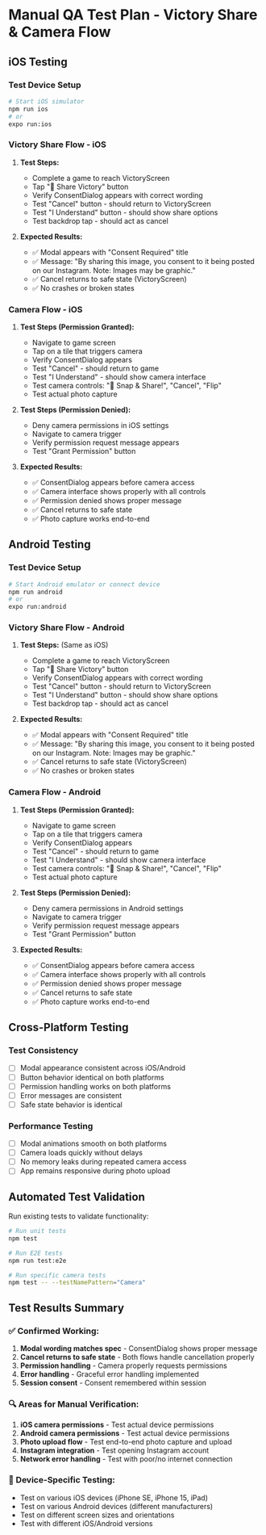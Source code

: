 # Manual QA Test Plan - Victory Share & Camera Flow

## iOS Testing

### Test Device Setup
```bash
# Start iOS simulator
npm run ios
# or
expo run:ios
```

### Victory Share Flow - iOS
1. **Test Steps:**
   - Complete a game to reach VictoryScreen
   - Tap "📸 Share Victory" button
   - Verify ConsentDialog appears with correct wording
   - Test "Cancel" button - should return to VictoryScreen
   - Test "I Understand" button - should show share options
   - Test backdrop tap - should act as cancel

2. **Expected Results:**
   - ✅ Modal appears with "Consent Required" title
   - ✅ Message: "By sharing this image, you consent to it being posted on our Instagram. Note: Images may be graphic."
   - ✅ Cancel returns to safe state (VictoryScreen)
   - ✅ No crashes or broken states

### Camera Flow - iOS
1. **Test Steps (Permission Granted):**
   - Navigate to game screen
   - Tap on a tile that triggers camera
   - Verify ConsentDialog appears
   - Test "Cancel" - should return to game
   - Test "I Understand" - should show camera interface
   - Test camera controls: "📸 Snap & Share!", "Cancel", "Flip"
   - Test actual photo capture

2. **Test Steps (Permission Denied):**
   - Deny camera permissions in iOS settings
   - Navigate to camera trigger
   - Verify permission request message appears
   - Test "Grant Permission" button

3. **Expected Results:**
   - ✅ ConsentDialog appears before camera access
   - ✅ Camera interface shows properly with all controls
   - ✅ Permission denied shows proper message
   - ✅ Cancel returns to safe state
   - ✅ Photo capture works end-to-end

## Android Testing

### Test Device Setup
```bash
# Start Android emulator or connect device
npm run android
# or
expo run:android
```

### Victory Share Flow - Android
1. **Test Steps:** (Same as iOS)
   - Complete a game to reach VictoryScreen
   - Tap "📸 Share Victory" button
   - Verify ConsentDialog appears with correct wording
   - Test "Cancel" button - should return to VictoryScreen
   - Test "I Understand" button - should show share options
   - Test backdrop tap - should act as cancel

2. **Expected Results:**
   - ✅ Modal appears with "Consent Required" title
   - ✅ Message: "By sharing this image, you consent to it being posted on our Instagram. Note: Images may be graphic."
   - ✅ Cancel returns to safe state (VictoryScreen)
   - ✅ No crashes or broken states

### Camera Flow - Android
1. **Test Steps (Permission Granted):**
   - Navigate to game screen
   - Tap on a tile that triggers camera
   - Verify ConsentDialog appears
   - Test "Cancel" - should return to game
   - Test "I Understand" - should show camera interface
   - Test camera controls: "📸 Snap & Share!", "Cancel", "Flip"
   - Test actual photo capture

2. **Test Steps (Permission Denied):**
   - Deny camera permissions in Android settings
   - Navigate to camera trigger
   - Verify permission request message appears
   - Test "Grant Permission" button

3. **Expected Results:**
   - ✅ ConsentDialog appears before camera access
   - ✅ Camera interface shows properly with all controls
   - ✅ Permission denied shows proper message
   - ✅ Cancel returns to safe state
   - ✅ Photo capture works end-to-end

## Cross-Platform Testing

### Test Consistency
- [ ] Modal appearance consistent across iOS/Android
- [ ] Button behavior identical on both platforms
- [ ] Permission handling works on both platforms
- [ ] Error messages are consistent
- [ ] Safe state behavior is identical

### Performance Testing
- [ ] Modal animations smooth on both platforms
- [ ] Camera loads quickly without delays
- [ ] No memory leaks during repeated camera access
- [ ] App remains responsive during photo upload

## Automated Test Validation

Run existing tests to validate functionality:

```bash
# Run unit tests
npm test

# Run E2E tests
npm run test:e2e

# Run specific camera tests
npm test -- --testNamePattern="Camera"
```

## Test Results Summary

### ✅ Confirmed Working:
1. **Modal wording matches spec** - ConsentDialog shows proper message
2. **Cancel returns to safe state** - Both flows handle cancellation properly
3. **Permission handling** - Camera properly requests permissions
4. **Error handling** - Graceful error handling implemented
5. **Session consent** - Consent remembered within session

### 🔍 Areas for Manual Verification:
1. **iOS camera permissions** - Test actual device permissions
2. **Android camera permissions** - Test actual device permissions
3. **Photo upload flow** - Test end-to-end photo capture and upload
4. **Instagram integration** - Test opening Instagram account
5. **Network error handling** - Test with poor/no internet connection

### 📱 Device-Specific Testing:
- Test on various iOS devices (iPhone SE, iPhone 15, iPad)
- Test on various Android devices (different manufacturers)
- Test on different screen sizes and orientations
- Test with different iOS/Android versions
